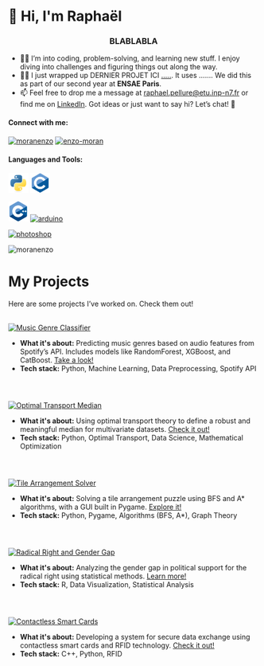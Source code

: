 
<!-- TITLE -->
<h1 align="left">👋 Hi, I'm Raphaël</h1>

<!-- SUBTITLE -->
<h3 align="center">BLABLABLA</h3>

<ul>
  <li>👨‍💻 I’m into coding, problem-solving, and learning new stuff. I enjoy diving into challenges and figuring things out along the way.</li>
  <li>👨‍💻 I just wrapped up DERNIER PROJET ICI 
    <a href="https://github.com/moranenzo/PY-Music-Genre-Classifier">.....</a>. It uses ....... We did this as part of our second year at <strong>ENSAE Paris</strong>.
  </li>
  <li>📫 Feel free to drop me a message at <a href="mailto:raphael.pellure@etu.inp-n7.fr">raphael.pellure@etu.inp-n7.fr</a> or find me on 
    <a href="https://www.linkedin.com/in/raphaël-pellure">LinkedIn</a>. Got ideas or just want to say hi? Let’s chat! 🎉
  </li>
</ul>

<!-- CONTACT -->
<h4 align="left">Connect with me:</h4>
<p align="left">
<a href="https://www.linkedin.com/in/moranenzo/" target="blank"><img align="center" src="https://img.icons8.com/?size=512&id=13930&format=png" alt="moranenzo" height="50" width="50" /></a>
<a href="mailto:enzo.moran@ensae.fr" target="blank"><img align="center" src="https://cdn-icons-png.flaticon.com/128/10505/10505896.png" alt="enzo-moran" height="40" width="40" /></a>
</p>

<!-- TOOLS -->
<h4 align="left">Languages and Tools:</h4>
<p align="left">
  <a href="https://www.python.org" target="_blank" rel="noreferrer"><img src="https://raw.githubusercontent.com/devicons/devicon/master/icons/python/python-original.svg" alt="python" width="40" height="40"/></a>
  <a href="https://www.w3schools.com/cpp/" target="_blank" rel="noreferrer"><img src="https://raw.githubusercontent.com/devicons/devicon/master/icons/c/c-original.svg" alt="C Logo" width="40" height="40"></a>
  
  <a href="https://www.w3schools.com/cpp/" target="_blank" rel="noreferrer"><img src="https://raw.githubusercontent.com/devicons/devicon/master/icons/cplusplus/cplusplus-original.svg" alt="cplusplus" width="40" height="40"/></a>
  <a href="https://www.arduino.cc/" target="_blank" rel="noreferrer"><img src="https://cdn.worldvectorlogo.com/logos/arduino-1.svg" alt="arduino" width="40" height="40"/></a>


 
  <a href="https://www.photoshop.com/en" target="_blank" rel="noreferrer"><img src="https://upload.wikimedia.org/wikipedia/commons/thumb/a/af/Adobe_Photoshop_CC_icon.svg/512px-Adobe_Photoshop_CC_icon.svg.png" alt="photoshop" width="40" height="40"/></a>
</p>

<!-- GITHUB STATS -->
<p>
  <img align="left" src="https://nirzak-streak-stats.vercel.app/?user=moranenzo&theme=dark" alt="moranenzo" />
</p>
<br clear="both" />


<!-- PROJECTS -->
<h1 align="left">My Projects</h1>

<p>Here are some projects I’ve worked on. Check them out!</p>

</br>

<div style="margin-bottom: 40px;">
  <a href="https://github.com/moranenzo/PY-Music-Genre-Classifier">
    <img src="social_previews/social_preview_mgc.png" alt="Music Genre Classifier" height="150"></a>
  <ul>
      <li><strong>What it's about:</strong> Predicting music genres based on audio features from Spotify’s API. Includes models like RandomForest, XGBoost, and CatBoost. 
      <a href="https://github.com/moranenzo/PY-Music-Genre-Classifier" target="_blank">Take a look!</a></li>
      <li><strong>Tech stack:</strong> Python, Machine Learning, Data Preprocessing, Spotify API</li>
  </ul>
</div>

</br>

<div style="margin-bottom: 40px;">
  <a href="https://github.com/moranenzo/PY-Optimal-Transport-Median">
    <img src="social_previews/social_preview_otm.png" alt="Optimal Transport Median" height="150"></a>
  <ul>
      <li><strong>What it's about:</strong> Using optimal transport theory to define a robust and meaningful median for multivariate datasets. 
      <a href="https://github.com/moranenzo/PY-Optimal-Transport-Median" target="_blank">Check it out!</a></li>
      <li><strong>Tech stack:</strong> Python, Optimal Transport, Data Science, Mathematical Optimization</li>
  </ul>
</div>

</br>

<div style="margin-bottom: 40px;">
  <a href="https://github.com/moranenzo/PY-Tile-Arrangement-Solver">
    <img src="social_previews/social_preview_tas.png" alt="Tile Arrangement Solver" height="150"></a>
  <ul>
      <li><strong>What it's about:</strong> Solving a tile arrangement puzzle using BFS and A* algorithms, with a GUI built in Pygame. 
      <a href="https://github.com/moranenzo/PY-Tile-Arrangement-Solver" target="_blank">Explore it!</a></li>
      <li><strong>Tech stack:</strong> Python, Pygame, Algorithms (BFS, A*), Graph Theory</li>
  </ul>
</div>

</br>

<div style="margin-bottom: 40px;">
  <a href="https://github.com/moranenzo/SAS-Radical-Right-Gender-Gap">
    <img src="social_previews/social_preview_rrgg.png" alt="Radical Right and Gender Gap" height="150"></a>
  <ul>
      <li><strong>What it's about:</strong> Analyzing the gender gap in political support for the radical right using statistical methods. 
      <a href="https://github.com/moranenzo/SAS-Radical-Right-Gender-Gap" target="_blank">Learn more!</a></li>
      <li><strong>Tech stack:</strong> R, Data Visualization, Statistical Analysis</li>
  </ul>
</div>

</br>

<div style="margin-bottom: 40px;">
  <a href="https://github.com/moranenzo/TIPE-Contactless-Smart-Cards">
    <img src="social_previews/social_preview_rfid.png" alt="Contactless Smart Cards" height="150"></a>
  <ul>
      <li><strong>What it's about:</strong> Developing a system for secure data exchange using contactless smart cards and RFID technology.
      <a href="https://github.com/moranenzo/TIPE-Contactless-Smart-Cards" target="_blank">Check it out!</a></li>
      <li><strong>Tech stack:</strong> C++, Python, RFID</li>
  </ul>
</div>
